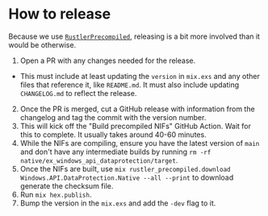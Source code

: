 # How to release

Because we use
[`RustlerPrecompiled`](https://hexdocs.pm/rustler_precompiled/RustlerPrecompiled.html), releasing
is a bit more involved than it would be otherwise.

1. Open a PR with any changes needed for the release.

- This must include at least updating the `version` in `mix.exs` and any other files that
  reference it, like `README.md`. It must also include updating `CHANGELOG.md` to reflect the
  release.

2. Once the PR is merged, cut a GitHub release with information from the changelog and tag the commit with the version number.
3. This will kick off the "Build precompiled NIFs" GitHub Action. Wait for this to complete. It usually takes around 40-60 minutes.
4. While the NIFs are compiling, ensure you have the latest version of `main` and don't have any
   intermediate builds by running `rm -rf native/ex_windows_api_dataprotection/target`.
5. Once the NIFs are built, use `mix rustler_precompiled.download Windows.API.DataProtection.Native --all --print` to download generate the checksum file.
6. Run `mix hex.publish`.
7. Bump the version in the `mix.exs` and add the `-dev` flag to it.

